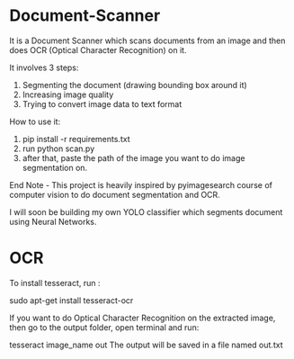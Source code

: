 # Document-Scanner

It is a Document Scanner which scans documents from an image and then does OCR (Optical Character Recognition) on it. 


It involves 3 steps:

1. Segmenting the document (drawing bounding box around it)
2. Increasing image quality
3. Trying to convert image data to text format 


How to use it:

1. pip install -r requirements.txt 
2. run python scan.py
3. after that, paste the path of the image you want to do image segmentation on.


End Note - This project is heavily inspired by pyimagesearch course of computer vision to do document segmentation and OCR.

I will soon be building my own YOLO classifier which segments document using Neural Networks.

# OCR

To install tesseract, run :

sudo apt-get install tesseract-ocr

If you want to do Optical Character Recognition on the extracted image, then go to the output folder, open terminal and run:

tesseract image_name out
The output will be saved in a file named out.txt


